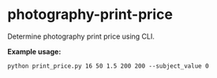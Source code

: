 # photography-print-price
Determine photography print price using CLI.


**Example usage:**

```
python print_price.py 16 50 1.5 200 200 --subject_value 0
```
